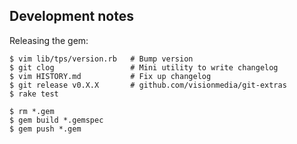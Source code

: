 Development notes
-----------------

Releasing the gem:

    $ vim lib/tps/version.rb   # Bump version
    $ git clog                 # Mini utility to write changelog
    $ vim HISTORY.md           # Fix up changelog
    $ git release v0.X.X       # github.com/visionmedia/git-extras
    $ rake test
  
    $ rm *.gem
    $ gem build *.gemspec
    $ gem push *.gem

